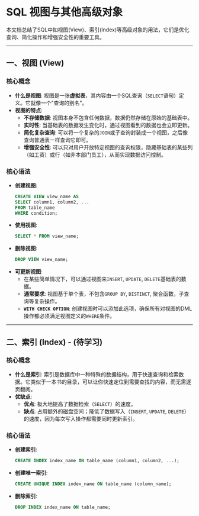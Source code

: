 # SQL 视图与其他高级对象

本文档总结了SQL中如视图(View)、索引(Index)等高级对象的用法，它们是优化查询、简化操作和增强安全性的重要工具。

---

## 一、视图 (View)

### 核心概念
- **什么是视图**: 视图是一张**虚拟表**，其内容由一个SQL查询（`SELECT`语句）定义。它就像一个"查询的别名"。
- **视图的特点**:
    - **不存储数据**: 视图本身不包含任何数据，数据仍然存储在原始的基础表中。
    - **实时性**: 当基础表的数据发生变化时，通过视图看到的数据也会立即更新。
    - **简化复杂查询**: 可以将一个复杂的`JOIN`或子查询封装成一个视图，之后像查询普通表一样查询它即可。
    - **增强安全性**: 可以只对用户开放特定视图的查询权限，隐藏基础表的某些列（如工资）或行（如非本部门员工），从而实现数据访问控制。

### 核心语法
- **创建视图**:
  ```sql
  CREATE VIEW view_name AS
  SELECT column1, column2, ...
  FROM table_name
  WHERE condition;
  ```
- **使用视图**:
  ```sql
  SELECT * FROM view_name;
  ```
- **删除视图**:
  ```sql
  DROP VIEW view_name;
  ```
- **可更新视图**:
    - 在某些简单情况下，可以通过视图来`INSERT`, `UPDATE`, `DELETE`基础表的数据。
    - **通常要求**: 视图基于单个表，不包含`GROUP BY`, `DISTINCT`, 聚合函数，子查询等复杂操作。
    - **`WITH CHECK OPTION`**: 创建视图时可以添加此选项，确保所有对视图的DML操作都必须满足视图定义的`WHERE`条件。

---

## 二、索引 (Index) - (待学习)

### 核心概念
- **什么是索引**: 索引是数据库中一种特殊的数据结构，用于快速查询和检索数据。它类似于一本书的目录，可以让你快速定位到需要查找的内容，而无需逐页翻阅。
- **优缺点**:
    - **优点**: 极大地提高了数据检索（`SELECT`）的速度。
    - **缺点**: 占用额外的磁盘空间；降低了数据写入（`INSERT`, `UPDATE`, `DELETE`）的速度，因为每次写入操作都需要同时更新索引。

### 核心语法
- **创建索引**:
  ```sql
  CREATE INDEX index_name ON table_name (column1, column2, ...);
  ```
- **创建唯一索引**:
  ```sql
  CREATE UNIQUE INDEX index_name ON table_name (column_name);
  ```
- **删除索引**:
  ```sql
  DROP INDEX index_name ON table_name;
  ``` 